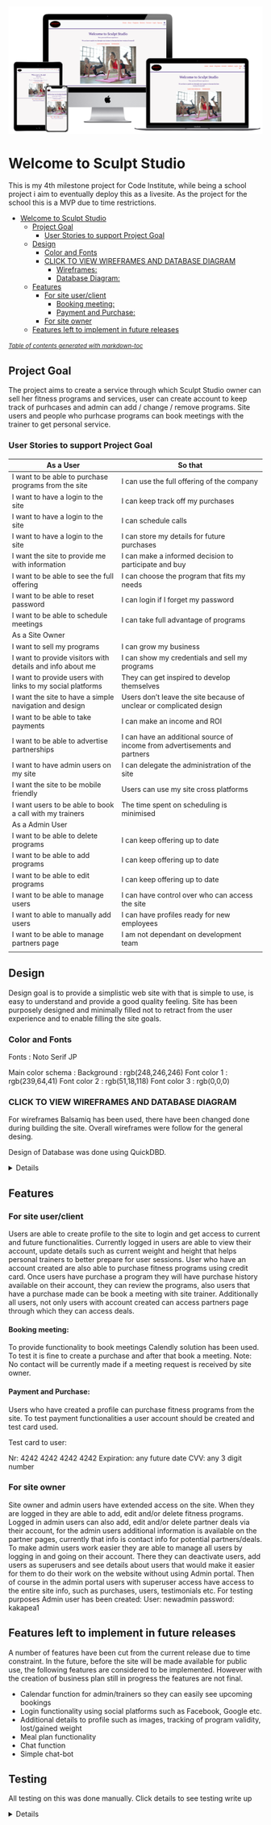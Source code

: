 <img src="mockup.png">


# Welcome to Sculpt Studio

This is my 4th milestone project for Code Institute, while being a school project i aim to eventually deploy this as a livesite. As the project for the school this is a MVP due to time restrictions.


- [Welcome to Sculpt Studio](#welcome-to-sculpt-studio)
  * [Project Goal](#project-goal)
    + [User Stories to support Project Goal](#user-stories-to-support-project-goal)
  * [Design](#design)
    + [Color and Fonts](#color-and-fonts)
    + [CLICK TO VIEW WIREFRAMES AND DATABASE DIAGRAM](#click-to-view-wireframes-and-database-diagram)
      - [Wireframes:](#wireframes-)
      - [Database Diagram:](#database-diagram-)
  * [Features](#features)
    + [For site user/client](#for-site-user-client)
      - [Booking meeting:](#booking-meeting-)
      - [Payment and Purchase:](#payment-and-purchase-)
    + [For site owner](#for-site-owner)
  * [Features left to implement in future releases](#features-left-to-implement-in-future-releases)

<small><i><a href='http://ecotrust-canada.github.io/markdown-toc/'>Table of contents generated with markdown-toc</a></i></small>


## Project Goal

The project aims to create a service through which Sculpt Studio owner can sell her fitness programs and services, user can create account to keep track of purhcases and admin can add / change / remove programs. Site users and people who purhcase programs can book meetings with the trainer to get personal service.

### User Stories to support Project Goal 

|   As a User                                                   |   So that                                                                     |
|---------------------------------------------------------------|-------------------------------------------------------------------------------|
|   I want to be able to purchase programs from the site        |   I can use the full offering of the company                                  |
|   I want to have a login to the site                          |   I can keep track off my purchases                                           |
|   I want to have a login to the site                          |   I can schedule calls                                                        |
|   I want to have a login to the site                          |   I can store my details for future purchases                                 |
|   I want the site to provide me with information              |   I can make a informed decision to participate and buy                       |
|   I want to be able to see the full offering                  |   I can choose the program that fits my needs                                 |
|   I want to be able to reset password                         |   I can login if I forget my password                                         |
|   I want to be able to schedule meetings                      |   I can take full advantage of programs                                       |
|   As a Site Owner                                             |                                                                               |
|   I want to sell my programs                                  |   I can grow my business                                                      |
|   I want to provide visitors with details and info about me   |   I can show my credentials and sell my programs                              |
|   I want to provide users with links to my social platforms   |   They can get inspired to develop themselves                                 |
|   I want the site to have a simple navigation and design      |   Users don’t leave the site because of unclear or complicated design         |
|   I want to be able to take payments                          |   I can make an income and ROI                                                |
|   I want to be able to advertise partnerships                 |   I can have an additional source of income from advertisements and partners  |
|   I want to have admin users on my site                       |   I can delegate the administration of the site                               |
|   I want the site to be mobile friendly                       |   Users can use my site cross platforms                                       |
|   I  want users to be able to book a call with my trainers    |   The time spent on scheduling is minimised                                   |
|   As a Admin User                                             |                                                                               |
|   I want to be able to delete programs                        |   I can keep offering up to date                                              |
|   I want to be able to add programs                           |   I can keep offering up to date                                              |
|   I want to be able to edit programs                          |   I can keep offering up to date                                              |
|   I want to be able to manage users                           |   I can have control over who can access the site                             |
|   I want to able to manually add users                        |   I can have profiles ready for new employees                                 |
|   I want to be able to manage partners page                   |   I am not dependant on development team                                      |
|                                                               |                                                                               |

## Design 

Design goal is to provide a simplistic web site with that is simple to use, is easy to understand and provide a good quality feeling. Site has been purposely designed and minimally filled not to retract from the user experience and to enable filling the site goals. 

### Color and Fonts

Fonts : Noto Serif JP 

Main color schema :
Background : rgb(248,246,246)
Font color 1 : rgb(239,64,41) 
Font color 2 : rgb(51,18,118) 
Font color 3 : rgb(0,0,0)

<summary>

### CLICK TO VIEW WIREFRAMES AND DATABASE DIAGRAM

For wireframes Balsamiq has been used, there have been changed done during building the site. Overall wireframes were follow 
for the general desing. 

Design of Database was done using QuickDBD. 

</summary>
<details>

#### Wireframes: 


<img src="Sculpt Studio Wireframes/About phone.png">
<img src="Sculpt Studio Wireframes/About.png">
<img src="Sculpt Studio Wireframes/Home _ Landing.png">
<img src="Sculpt Studio Wireframes/Home Phone.png">
<img src="Sculpt Studio Wireframes/Login phone.png">
<img src="Sculpt Studio Wireframes/Login.png">
<img src="Sculpt Studio Wireframes/My profile_2.png">
<img src="Sculpt Studio Wireframes/My profile.png">
<img src="Sculpt Studio Wireframes/Partners phone.png">
<img src="Sculpt Studio Wireframes/Payment.png">
<img src="Sculpt Studio Wireframes/Program details phone.png">
<img src="Sculpt Studio Wireframes/Program details.png">
<img src="Sculpt Studio Wireframes/Programs _ Membership.png">
<img src="Sculpt Studio Wireframes/Programs phone.png">
<img src="Sculpt Studio Wireframes/Purchase phone.png">
<img src="Sculpt Studio Wireframes/Purchase.png">

#### Database Diagram: 


<img src="DB Diagram.png">

</details>

## Features 

### For site user/client

Users are able to create profile to the site to login and get access to current and future functionalities. Currently logged in users are able to view their account, update details such as current weight and height that helps personal trainers to better prepare for user sessions. User who have an account created are also able to purchase fitness programs using credit card.
Once users have purchase a program they will have purchase history available on their account, they can review the programs, also users that have a purchase made can be book a meeting with site trainer. Additionally all users, not only users with account created can access partners page through which they can access deals.

#### Booking meeting: 

To provide functionality to book meetings Calendly solution has been used. To test it is fine to create a purchase and after that book a meeting. 
Note: No contact will be currently made if a meeting request is received by site owner.

#### Payment and Purchase: 

Users who have created a profile can purchase fitness programs from the site. To test payment functionalities a user account should be created and test card used.

Test card to user:

Nr: 4242 4242 4242 4242 
Expiration: any future date
CVV: any 3 digit number


### For site owner


Site owner and admin users have extended access on the site. When they are logged in they are able to add, edit and/or delete fitness programs. Logged in admin users can also add, edit and/or delete partner deals via their account, for the admin users additional information is available on the partner pages, currently that info is contact info for potential partners/deals. To make admin users work easier they are able to manage all users by logging in and going on their account. There they can deactivate users, add users as superusers and see details about users that would make it easier for them to do their work on the website without using Admin portal. Then of course in the admin portal users with superuser access have access to the entire site info, such as purchases, users, testimonials etc. 
For testing purposes Admin user has been created: 
User: newadmin
password: kakapea1

## Features left to implement in future releases

A number of features have been cut from the current release due to time constraint. In the future, before the site will be made available for public use, the following features are considered to be implemented. However with the creation of business plan still in progress the features are not final.

* Calendar function for admin/trainers so they can easily see upcoming bookings
* Login functionality using social platforms such as Facebook, Google etc. 
* Additional details to profile such as images, tracking of program validity, lost/gained weight
* Meal plan functionality 
* Chat function
* Simple chat-bot 

<summary>

## Testing

All testing on this was done manually. Click details to see testing write up

</summary>
<details>

### Responsivness: 

Site was manually tested by using google developer tools to ensure responsivness. Mostly errors were found already during coding of the project and issues were solved at that stage. Site also tested by 4 volunteers on different devices and no major issues returned. Responsivness testing considered passed and good to enough to satisfy requirements for MVP / Project submition.

### Testing of different pages:

This section details testing done on different pages as different users.

#### Homepage / Landing page 

After landing on the site as a user who is not logged i tested links in the main content, navbar and footer on the page

- As not logged in user options available in navbar: Home, About, Programs, Reviews, Partners, Login, Sign up --> Passed
- As logged in user option available in navbar : Home, About, Programs, Reviews, Partners, Account, Log out --> Passed
- "Learn more about us" link directs to About us page --> Passed
- "Testimonials" link directs user to Reviews page --> Passed
- "Get started" call to action button redirects to programs page --> Passed
- "Social links" in the footer redirect respectively to each social media site --> Passed
- Logo redirects to home page --> Passed
- "home" redirects to home page --> Passed
- "about"  redirects to about me page --> Passed 
- "Programs" redirects to page where all programs are available --> Passed 
- "reviews" redirects to reviews/testimonials page --> Passed 
- "login" redirects to login page --> Passed 
- "Sign up redirects to sign up page --> Passed



#### About page

About page should show picture of the person behind Sculpt Studio concept and have link to programs, link function tested.

- "Checkout our programs" link redirects to programs page --> Passed

#### Programs page

Displays fitness programs available for purchase and provides different options depending on if you are logged in as admin or not logged in at all / logged in as site user. 

As a not logged in/logged in as site user the following tests done:

- "details" link redirects to programs details --> Passed
- "Add to Cart" links (if logged in user) adds product to cart, redirects to cart page and updates cart in navbar with total cost --> Passed
- "Add to Cart" links (if not logged in) transfers to sign in page, as user needs to be logged in for purchases --> Passed

As Admin user: 

Options available on the page change to back, edit, delete

- "Back" redirects back to user profile --> Passed
- "Edit" redirects to edit program form for updates --> Passed
- "Delete" deletes selected program --> Passed

#### Program details: 

Depending on if logged in as admin or not logged in/logged in as user different page option displayed.

As Admin: 

- To get to program details page admin needs to edit details on programs page : this is a fault in design and has been fixed by adding a link to program details also for admin user in the programs page --> Passed / Corrected 
- Links available for admin : Back, Edit, Delete --> Passed 
- "Back" redirects to profile page --> Passed
- "Edit" redirects to program form for updates --> Passed
- "Delete" deletes selected program --> Passed 

As user: 

- Links available : Back, Add to Cart --> Passed 
- "Back" redirects back to programs page
- "Add to Cart" links (if logged in user) adds product to cart, redirects to cart page and updates cart in navbar with total cost --> Passed

No logged in: 

Sames options as user 

- "Add to Cart" links (if not logged in) transfers to sign in page, as user needs to be logged in for purchases --> Passed

#### Reviews page 

Depending on if logged in as admin or not logged in/logged in as user different page option displayed.

As Admin:

- "Delete" allows to delete unsuitable reviews --> Passed

As User: 

No options, only possible to read reviews.


#### Partners page

Depending on if logged in as admin or not logged in/logged in as user different page option displayed.

As user / Not logged in:

- "Click here to shop" link redirects to homepage or respective partner --> Passed 

As admin: 

- "Edit" redirects to edit partner form --> Passed 
- "Delete" allows to delete selected partner from database --> Passed
- Information : as admin user additional information available about main contact at company in question --> Passed

#### Shopping cart: 

Shopping cart is where user is directed after choosing a program to purchase. 

- Options available Continue Shopping, Proceed to Checkout --> Passed
- "Continue Shopping" redirects back to programs page to be able to shop for other things --> Passed
- "Proceed to Checkout" directs user to purhcase page for payment with credit card --> Passed 
- If more than one program selected for purchase Total cost updates accordingly and both program display price, name and type--> Passed
- User can remove one item at a time from shopping cart by clicking Trash bin--> Passed 
- If user removes items total cost is updated accordingly , applies also for cart icon showing cost --> Passed

#### Purchase page / payment page


</details>